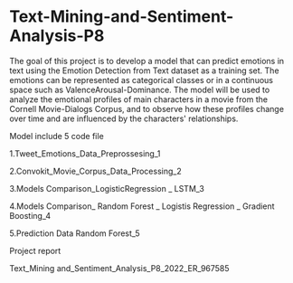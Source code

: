 # Text-Mining-and-Sentiment-Analysis-P8

The goal of this project is to develop a model that can predict emotions in text using the Emotion Detection from Text dataset as a training set. The emotions can be represented as categorical classes or in a continuous space such as ValenceArousal-Dominance. The model will be used to analyze the emotional profiles of main characters in a movie from the Cornell Movie-Dialogs Corpus, and to observe how these profiles change over time and are influenced by the characters' relationships.

Model include 5 code file 

1.Tweet_Emotions_Data_Preprossesing_1

2.Convokit_Movie_Corpus_Data_Processing_2

3.Models Comparison_LogisticRegression _ LSTM_3

4.Models Comparison_ Random Forest _ Logistis Regression _ Gradient Boosting_4

5.Prediction Data  Random Forest_5

Project report 

Text_Mining and_Sentiment_Analysis_P8_2022_ER_967585
